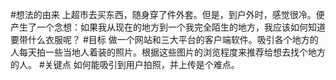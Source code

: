 #想法的由来上超市去买东西，随身穿了件外套。但是，到户外时，感觉很冷。便产生了一个念想：如果我从现在的地方到一个我完全陌生的地方，我应该如何知道要带什么衣服呢？
#目标
做一个网站和三大平台的客户端软件。吸引各个地方的人每天拍一些当地人着装的照片。根据这些图片的浏览程度来推荐给想去找个地方的人。
#关键点
如何能吸引到用户拍照，并上传是个难点。
